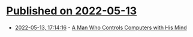 # [Published on 2022-05-13](index.md)

* [2022-05-13, 17:14:16](https://news.ycombinator.com/item?id=31370215) - [A Man Who Controls Computers with His Mind](https://www.nytimes.com/2022/05/12/magazine/brain-computer-interface.html)
